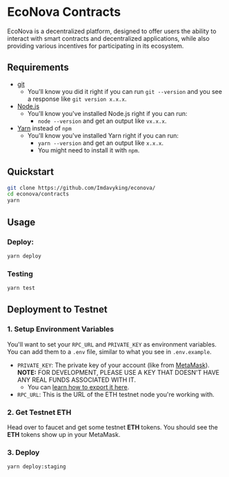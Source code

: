 # EcoNova Contracts

EcoNova is a decentralized platform, designed to offer users the ability to interact with smart contracts and decentralized applications, while also providing various incentives for participating in its ecosystem.

## Requirements

-   [git](https://git-scm.com/book/en/v2/Getting-Started-Installing-Git)
    -   You'll know you did it right if you can run `git --version` and you see a response like `git version x.x.x`.
-   [Node.js](https://nodejs.org/en/)
    -   You'll know you've installed Node.js right if you can run:
        -   `node --version` and get an output like `vx.x.x`.
-   [Yarn](https://classic.yarnpkg.com/lang/en/docs/install/) instead of `npm`
    -   You'll know you've installed Yarn right if you can run:
        -   `yarn --version` and get an output like `x.x.x`.
        -   You might need to install it with `npm`.

## Quickstart

```bash
git clone https://github.com/Imdavyking/econova/
cd econova/contracts
yarn
```

## Usage

### Deploy:

```bash
yarn deploy
```

### Testing

```bash
yarn test
```

## Deployment to Testnet

### 1. Setup Environment Variables

You'll want to set your `RPC_URL` and `PRIVATE_KEY` as environment variables. You can add them to a `.env` file, similar to what you see in `.env.example`.

-   `PRIVATE_KEY`: The private key of your account (like from [MetaMask](https://metamask.io/)). **NOTE:** FOR DEVELOPMENT, PLEASE USE A KEY THAT DOESN'T HAVE ANY REAL FUNDS ASSOCIATED WITH IT.
    -   You can [learn how to export it here](https://metamask.zendesk.com/hc/en-us/articles/360015289632-How-to-Export-an-Account-Private-Key).
-   `RPC_URL`: This is the URL of the ETH testnet node you're working with.

### 2. Get Testnet ETH

Head over to faucet and get some testnet **ETH** tokens. You should see the **ETH** tokens show up in your MetaMask.

### 3. Deploy

```bash
yarn deploy:staging
```
